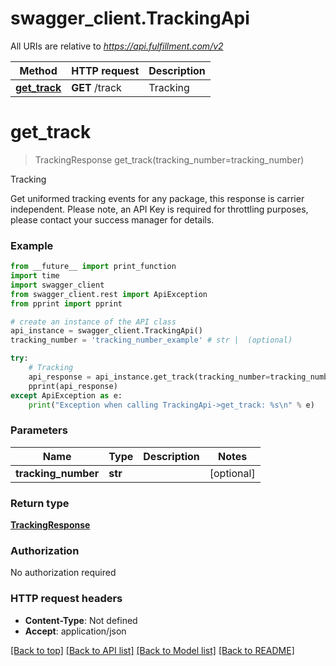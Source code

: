 # swagger_client.TrackingApi

All URIs are relative to *https://api.fulfillment.com/v2*

Method | HTTP request | Description
------------- | ------------- | -------------
[**get_track**](TrackingApi.md#get_track) | **GET** /track | Tracking

# **get_track**
> TrackingResponse get_track(tracking_number=tracking_number)

Tracking

Get uniformed tracking events for any package, this response is carrier independent. Please note, an API Key is required for throttling purposes, please contact your success manager for details.

### Example
```python
from __future__ import print_function
import time
import swagger_client
from swagger_client.rest import ApiException
from pprint import pprint

# create an instance of the API class
api_instance = swagger_client.TrackingApi()
tracking_number = 'tracking_number_example' # str |  (optional)

try:
    # Tracking
    api_response = api_instance.get_track(tracking_number=tracking_number)
    pprint(api_response)
except ApiException as e:
    print("Exception when calling TrackingApi->get_track: %s\n" % e)
```

### Parameters

Name | Type | Description  | Notes
------------- | ------------- | ------------- | -------------
 **tracking_number** | **str**|  | [optional] 

### Return type

[**TrackingResponse**](TrackingResponse.md)

### Authorization

No authorization required

### HTTP request headers

 - **Content-Type**: Not defined
 - **Accept**: application/json

[[Back to top]](#) [[Back to API list]](../README.md#documentation-for-api-endpoints) [[Back to Model list]](../README.md#documentation-for-models) [[Back to README]](../README.md)

